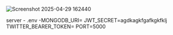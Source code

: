 ![Screenshot 2025-04-29 162440](https://github.com/user-attachments/assets/b43da8d1-4e4b-4380-9dbf-2e406ac8fb84)

server - .env -MONGODB_URI=
JWT_SECRET=agdkagkfgafkgkfklj
TWITTER_BEARER_TOKEN=
PORT=5000
